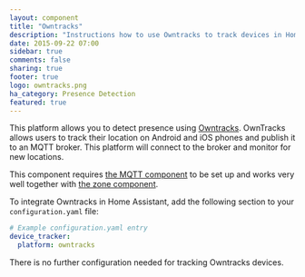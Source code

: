 ```yaml
---
layout: component
title: "Owntracks"
description: "Instructions how to use Owntracks to track devices in Home Assistant."
date: 2015-09-22 07:00
sidebar: true
comments: false
sharing: true
footer: true
logo: owntracks.png
ha_category: Presence Detection
featured: true
---
```



This platform allows you to detect presence using [Owntracks](http://owntracks.org/). OwnTracks allows
users to track their location on Android and iOS phones and publish it to an MQTT broker. This platform
will connect to the broker and monitor for new locations.

This component requires [the MQTT component](/components/mqtt/) to be set up and works very well
together with [the zone component](/components/zone/).

To integrate Owntracks in Home Assistant, add the following section to your `configuration.yaml` file:

```yaml
# Example configuration.yaml entry
device_tracker:
  platform: owntracks
```

There is no further configuration needed for tracking Owntracks devices.

